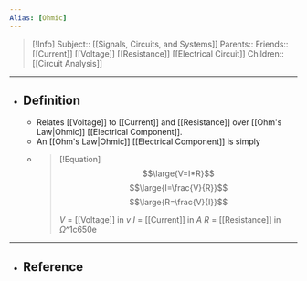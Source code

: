 ```yaml
---
Alias: [Ohmic]
---
```

> [!Info]
> Subject:: [[Signals, Circuits, and Systems]]
> Parents:: 
> Friends:: [[Current]] [[Voltage]] [[Resistance]] [[Electrical Circuit]]
> Children:: [[Circuit Analysis]]
---
- ## Definition
	- Relates [[Voltage]] to [[Current]] and [[Resistance]] over [[Ohm's Law|Ohmic]] [[Electrical Component]].
	- An [[Ohm's Law|Ohmic]] [[Electrical Component]] is simply 
	- > [!Equation]
        >$$\large{V=I*R}$$
        >$$\large{I=\frac{V}{R}}$$
        >$$\large{R=\frac{V}{I}}$$
        >
        >$V$ = [[Voltage]] in $v$
        >$I$ = [[Current]] in $A$
        >$R$ = [[Resistance]] in $\Omega$^1c650e
---
- ## Reference